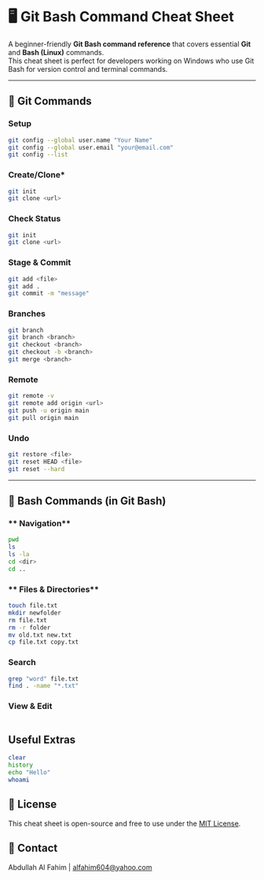 # 🖥️ Git Bash Command Cheat Sheet

A beginner-friendly **Git Bash command reference** that covers essential **Git** and **Bash (Linux)** commands.  
This cheat sheet is perfect for developers working on Windows who use Git Bash for version control and terminal commands.

---

## 📌 Git Commands

### **Setup**
```bash
git config --global user.name "Your Name"
git config --global user.email "your@email.com"
git config --list
```

### **Create/Clone***
```bash
git init
git clone <url>
```

### **Check Status**
```bash
git init
git clone <url>
```

### **Stage & Commit**
```bash
git add <file>
git add .
git commit -m "message"
```

### **Branches**
```bash
git branch
git branch <branch>
git checkout <branch>
git checkout -b <branch>
git merge <branch>
```

### **Remote**
```bash
git remote -v
git remote add origin <url>
git push -u origin main
git pull origin main
```

### **Undo**
```bash
git restore <file>
git reset HEAD <file>
git reset --hard
```

---

## **🐧 Bash Commands (in Git Bash)**

### ** Navigation**
```bash
pwd
ls
ls -la
cd <dir>
cd ..
```

### ** Files & Directories**
```bash
touch file.txt
mkdir newfolder
rm file.txt
rm -r folder
mv old.txt new.txt
cp file.txt copy.txt
```

### **Search**
```bash
grep "word" file.txt
find . -name "*.txt"
```

### **View & Edit**
```bash
```

## **Useful Extras**

```bash
clear
history
echo "Hello"
whoami
```

## 📜 License
This cheat sheet is open-source and free to use under the [MIT License](https://mit-license.org/).

## 📧 Contact
Abdullah Al Fahim | alfahim604@yahoo.com





